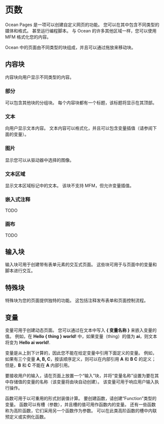 # 页数

Ocean Pages 是一项可以创建自定义网页的功能。 您可以在其中包含不同类型的媒体和格式。 甚至运行编程脚本。 与 Ocean 的许多其他区域一样，您可以使用 MFM 格式化您的内容。

Ocean 中的页面由不同类型的块组成，并且可以通过拖放来移动块。

## 内容块

内容块向用户显示不同类型的内容。

### 部分

可以包含其他块的分组块。 每个内容块都有一个标题，该标题将显示在其顶部。

### 文本

向用户显示文本内容。 文本内容可以格式化，并且可以包含变量插值（请参阅下面的变量）。

### 图片

显示您可以从驱动器中选择的图像。

### 文本区域

显示文本区域标记中的文本。 该块不支持 MFM，但允许变量插值。

### 嵌入式注释

TODO

### 画布

TODO

## 输入块

输入块可用于创建带有表单元素的交互式页面。 这些块可用于与页面中的变量和脚本进行交互。

## 特殊块

特殊块为您的页面提供独特的功能。 这包括注释发布表单和页面控制流程。

## 变量

变量可用于创建动态页面。 您可以通过在文本中写入 <b>{ 变量名称 }</b> 来嵌入变量的值。 例如，在 <b>Hello { thing } world!</b> 中，如果变量（thing）的值为 <b>ai</b>，则文本将变为 <b>Hello ai world!</b>.

变量是从上到下计算的，因此您不能在给定变量中引用下面定义的变量。 例如，如果有三个变量 <b>A, B, C</b>，按该顺序定义，则可以在内部引用 <b>A</b> 和 <b>B</b> <b>C</b> 的定义； 但是，<b>B</b> 和 <b>C</b> 不能在 <b>A</b> 内部引用。

要接收用户的输入，请在页面上放置一个“输入”块，并将“变量名称”设置为要在其中存储值的变量的名称（该变量将由块自动创建）。
该变量可用于响应用户输入执行操作。

函数可用于以可重用的形式封装值计算。 要创建函数，请创建“Function”类型的变量。 函数可以有槽（参数），并且槽的值可用作函数内的变量。 还有一些函数称为高阶函数，它们采用另一个函数作为参数。 可以在此类高阶函数的槽中内联预定义或实例化函数。
